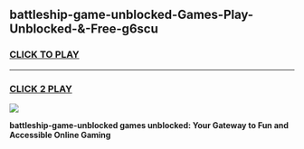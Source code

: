 
## battleship-game-unblocked-Games-Play-Unblocked-&-Free-g6scu
<h3>
<a href="https://premium76.site?title=battleship-game-unblocked&ref=24A">CLICK TO PLAY</a></h3>
<hr>

<h3>
<a href="https://premium76.site?title=battleship-game-unblocked&ref=24A">CLICK 2 PLAY</a>
  
</h3>

<a href="https://premium76.site?title=battleship-game-unblocked&ref=24A"><img src="https://clearcache.store/games.png"></a>


**battleship-game-unblocked games unblocked: Your Gateway to Fun and Accessible Online Gaming**
